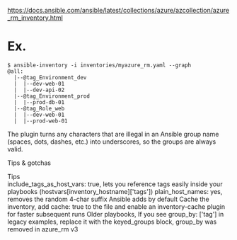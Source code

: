 https://docs.ansible.com/ansible/latest/collections/azure/azcollection/azure_rm_inventory.html

# Ex.
```shell
$ ansible-inventory -i inventories/myazure_rm.yaml --graph
@all:
  |--@tag_Environment_dev
  |  |--dev-web-01
  |  |--dev-api-02
  |--@tag_Environment_prod
  |  |--prod-db-01
  |--@tag_Role_web
  |  |--dev-web-01
  |  |--prod-web-01
```

The plugin turns any characters that are illegal in an Ansible group name (spaces, dots, dashes, etc.) into underscores, so the groups are always valid.

Tips & gotchas


Tips	
include_tags_as_host_vars: true,	lets you reference tags easily inside your playbooks (hostvars[inventory_hostname]['tags'])
plain_host_names: yes, 	removes the random 4-char suffix Ansible adds by default
Cache the inventory,	add cache: true to the file and enable an inventory-cache plugin for faster subsequent runs
Older playbooks,	If you see group_by: ['tag'] in legacy examples, replace it with the keyed_groups block, group_by was removed in azure_rm v3
